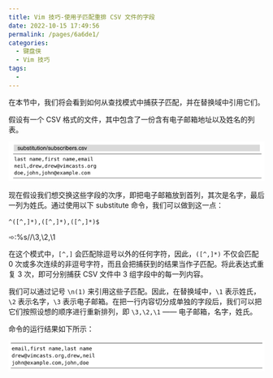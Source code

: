 ```yaml
---
title: Vim 技巧-使用子匹配重排 CSV 文件的字段
date: 2022-10-15 17:49:56
permalink: /pages/6a6de1/
categories:
  - 键盘侠
  - Vim 技巧
tags:
  -
---
```


在本节中，我们将会看到如何从查找模式中捕获子匹配，并在替换域中引用它们。

假设有一个 CSV 格式的文件，其中包含了一份含有电子邮箱地址以及姓名的列表。

![](../../.vuepress/public/img/vim/191.jpg)

现在假设我们想交换这些字段的次序，即把电子邮箱放到首列，其次是名字，最后一列为姓氏。通过使用以下 substitute 命令，我们可以做到这一点：

`^([^,]*),([^,]*),([^,]*)$`

➾:%s//\3,\2,\1

在这个模式中，`[^,]` 会匹配除逗号以外的任何字符，因此，`([^,]*)` 不仅会匹配 0 次或多次连续的非逗号字符，而且会把捕获到的结果当作子匹配。将此表达式重复 3 次，即可分别捕获 CSV 文件中 3 组字段中的每一列内容。

我们可以通过记号 `\n(1)` 来引用这些子匹配。因此，在替换域中，`\1` 表示姓氏，`\2` 表示名字，`\3` 表示电子邮箱。在把一行内容切分成单独的字段后，我们可以把它们按照设想的顺序进行重新排列，即 `\3,\2,\1` —— 电子邮箱，名字，姓氏。

命令的运行结果如下所示：

![](../../.vuepress/public/img/vim/192.jpg)
